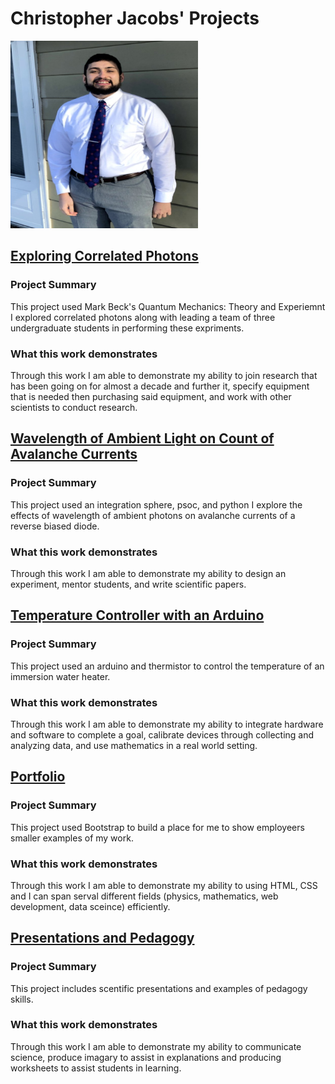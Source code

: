 # Christopher Jacobs' Projects

<img src=https://github.com/jacobsc050/projects/blob/main/assets/image.png width="300" height="300">


## [Exploring Correlated Photons](https://github.com/jacobsc050/quantum-mechanics)



### Project Summary

This project used Mark Beck's Quantum Mechanics: Theory and Experiemnt I explored correlated photons along with leading a team of three undergraduate students in performing these expriments.

### What this work demonstrates

Through this work I am able to demonstrate my ability to join research that has been going on for almost a decade and further it, specify equipment that is needed then purchasing said equipment, and work with other scientists to conduct research. 

## [Wavelength of  Ambient Light on Count of Avalanche Currents](https://github.com/jacobsc050/senior-thesis)

### Project Summary

This project used an integration sphere, psoc, and python I explore the effects of wavelength of ambient photons on avalanche currents of a reverse biased diode.

### What this work demonstrates

Through this work I am able to demonstrate my ability to design an experiment, mentor students, and write scientific papers.  


## [Temperature Controller with an Arduino](https://github.com/jacobsc050/temperature-controller-arduino)

### Project Summary

This project used an arduino and thermistor to control the temperature of an immersion water heater.

### What this work demonstrates

Through this work I am able to demonstrate my ability to integrate hardware and software to complete a goal, calibrate devices through collecting and analyzing data, and use mathematics in a real world setting.  

## [Portfolio](https://jacobsc050.github.io/portfolio/)

### Project Summary

This project used Bootstrap to build a place for me to show employeers smaller examples of my work.

### What this work demonstrates

Through this work I am able to demonstrate my ability to using HTML, CSS and I can span serval different fields (physics, mathematics, web development, data sceince) efficiently.


## [Presentations and Pedagogy](https://github.com/jacobsc050/presentations-and-pedagogy)

### Project Summary

This project includes scentific presentations and examples of pedagogy skills.

### What this work demonstrates

Through this work I am able to demonstrate my ability to communicate science, produce imagary to assist in explanations and producing worksheets to assist students in learning.
